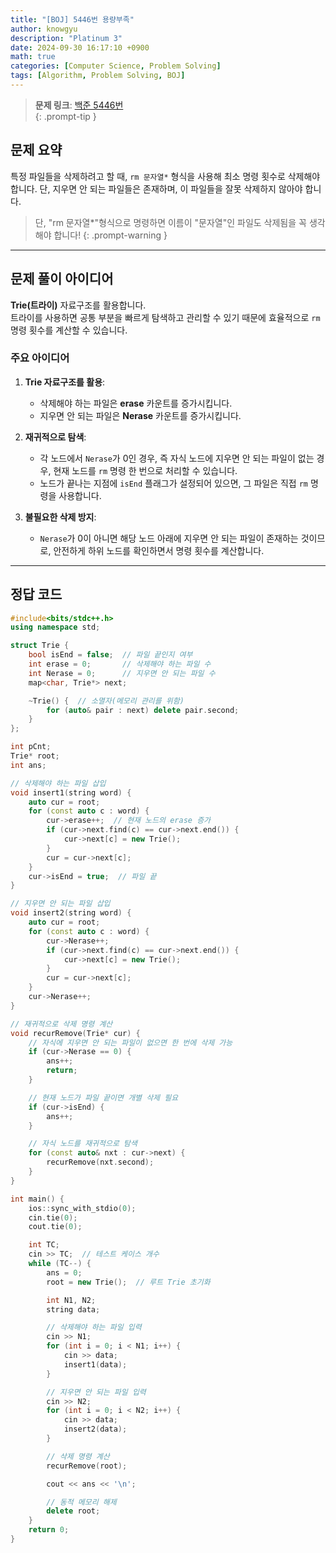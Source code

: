 ```yaml
---
title: "[BOJ] 5446번 용량부족"
author: knowgyu
description: "Platinum 3"
date: 2024-09-30 16:17:10 +0900
math: true
categories: [Computer Science, Problem Solving]
tags: [Algorithm, Problem Solving, BOJ]
---
```


> **문제 링크**: [백준 5446번](https://www.acmicpc.net/problem/5446)  
{: .prompt-tip }

## 문제 요약

특정 파일들을 삭제하려고 할 때, `rm 문자열*` 형식을 사용해 최소 명령 횟수로 삭제해야 합니다. 단, 지우면 안 되는 파일들은 존재하며, 이 파일들을 잘못 삭제하지 않아야 합니다.

> 단, "rm 문자열*"형식으로 명령하면 이름이 "문자열"인 파일도 삭제됨을 꼭 생각해야 합니다!
{: .prompt-warning }

---

## 문제 풀이 아이디어

**Trie(트라이)** 자료구조를 활용합니다.  
트라이를 사용하면 공통 부분을 빠르게 탐색하고 관리할 수 있기 때문에 효율적으로 `rm` 명령 횟수를 계산할 수 있습니다.

### 주요 아이디어

1. **Trie 자료구조를 활용**:
   - 삭제해야 하는 파일은 **erase** 카운트를 증가시킵니다.
   - 지우면 안 되는 파일은 **Nerase** 카운트를 증가시킵니다.
   
2. **재귀적으로 탐색**:
   - 각 노드에서 `Nerase`가 0인 경우, 즉 자식 노드에 지우면 안 되는 파일이 없는 경우, 현재 노드를 `rm` 명령 한 번으로 처리할 수 있습니다.
   - 노드가 끝나는 지점에 `isEnd` 플래그가 설정되어 있으면, 그 파일은 직접 `rm` 명령을 사용합니다.

3. **불필요한 삭제 방지**:
   - `Nerase`가 0이 아니면 해당 노드 아래에 지우면 안 되는 파일이 존재하는 것이므로, 안전하게 하위 노드를 확인하면서 명령 횟수를 계산합니다.

---

## 정답 코드

```cpp
#include<bits/stdc++.h>
using namespace std;

struct Trie {
    bool isEnd = false;  // 파일 끝인지 여부
    int erase = 0;       // 삭제해야 하는 파일 수
    int Nerase = 0;      // 지우면 안 되는 파일 수
    map<char, Trie*> next;

    ~Trie() {  // 소멸자(메모리 관리를 위함)
        for (auto& pair : next) delete pair.second;
    }
};

int pCnt;
Trie* root;
int ans;

// 삭제해야 하는 파일 삽입
void insert1(string word) {
    auto cur = root;
    for (const auto c : word) {
        cur->erase++;  // 현재 노드의 erase 증가
        if (cur->next.find(c) == cur->next.end()) {
            cur->next[c] = new Trie();
        }
        cur = cur->next[c];
    }
    cur->isEnd = true;  // 파일 끝
}

// 지우면 안 되는 파일 삽입
void insert2(string word) {
    auto cur = root;
    for (const auto c : word) {
        cur->Nerase++;
        if (cur->next.find(c) == cur->next.end()) {
            cur->next[c] = new Trie();
        }
        cur = cur->next[c];
    }
    cur->Nerase++;
}

// 재귀적으로 삭제 명령 계산
void recurRemove(Trie* cur) {
    // 자식에 지우면 안 되는 파일이 없으면 한 번에 삭제 가능
    if (cur->Nerase == 0) {
        ans++;
        return;
    }

    // 현재 노드가 파일 끝이면 개별 삭제 필요
    if (cur->isEnd) {
        ans++;
    }

    // 자식 노드를 재귀적으로 탐색
    for (const auto& nxt : cur->next) {
        recurRemove(nxt.second);
    }
}

int main() {
    ios::sync_with_stdio(0);
    cin.tie(0);
    cout.tie(0);

    int TC; 
    cin >> TC;  // 테스트 케이스 개수
    while (TC--) {
        ans = 0;
        root = new Trie();  // 루트 Trie 초기화

        int N1, N2;
        string data;

        // 삭제해야 하는 파일 입력
        cin >> N1;
        for (int i = 0; i < N1; i++) {
            cin >> data;
            insert1(data);
        }

        // 지우면 안 되는 파일 입력
        cin >> N2;
        for (int i = 0; i < N2; i++) {
            cin >> data;
            insert2(data);
        }

        // 삭제 명령 계산
        recurRemove(root);

        cout << ans << '\n';

        // 동적 메모리 해제
        delete root;
    }
    return 0;
}
```
